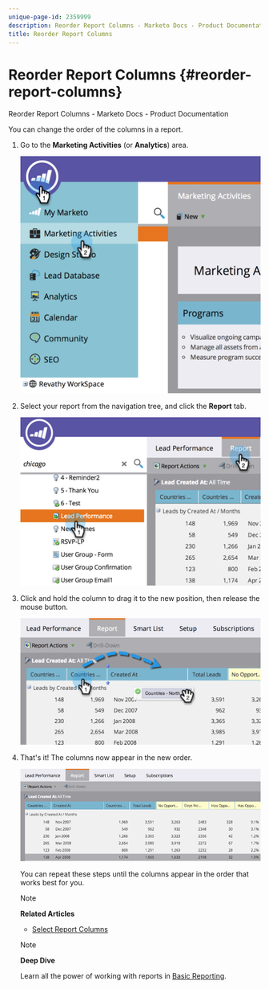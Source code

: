 ```yaml
---
unique-page-id: 2359999
description: Reorder Report Columns - Marketo Docs - Product Documentation
title: Reorder Report Columns
---
```


# Reorder Report Columns {#reorder-report-columns}

Reorder Report Columns - Marketo Docs - Product Documentation

You can change the order of the columns in a report.

1. Go to the **Marketing Activities** (or **Analytics**) area.

   ![](assets/image2014-9-16-10-3a50-3a27.png)

1. Select your report from the navigation tree, and click the **Report** tab.

   ![](assets/image2014-9-16-10-3a50-3a31.png)

1. Click and hold the column to drag it to the new position, then release the mouse button.

   ![](assets/image2014-9-16-10-3a50-3a34.png)

1. That's it! The columns now appear in the new order.

   ![](assets/image2014-9-16-10-3a50-3a37.png)

   You can repeat these steps until the columns appear in the order that works best for you.  

   >[!NOTE]
   >
   >**Related Articles**
   >
   >    
   >    
   >    * [Select Report Columns](select-report-columns.md)
   >    
   >

   >[!NOTE]
   >
   >**Deep Dive**
   >
   >
   >Learn all the power of working with reports in [Basic Reporting](../../../../../welcome-to-marketo-docs/product-docs/reporting/basic-reporting.md).

